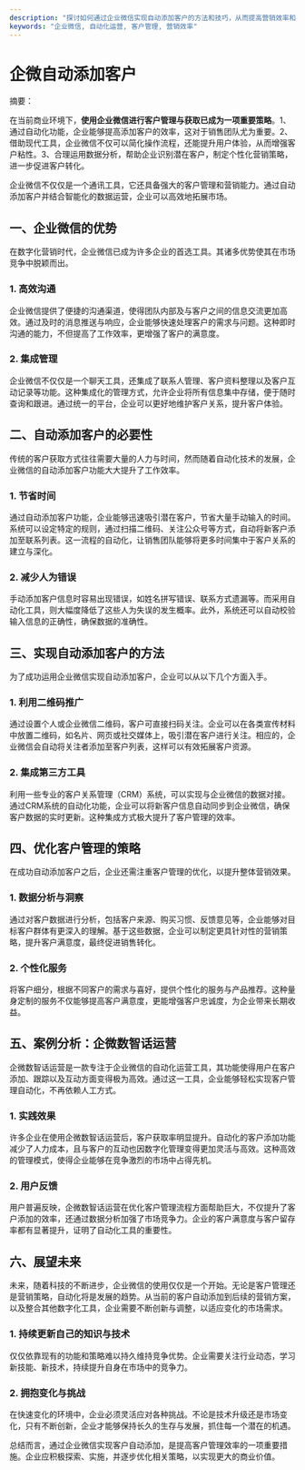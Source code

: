 ```yaml
---
description: "探讨如何通过企业微信实现自动添加客户的方法和技巧，从而提高营销效率和客户管理能力。"
keywords: "企业微信, 自动化运营, 客户管理, 营销效率"
---
```

# 企微自动添加客户

摘要：

在当前商业环境下，**使用企业微信进行客户管理与获取已成为一项重要策略**。1、通过自动化功能，企业能够提高添加客户的效率，这对于销售团队尤为重要。2、借助现代工具，企业微信不仅可以简化操作流程，还能提升用户体验，从而增强客户粘性。3、合理运用数据分析，帮助企业识别潜在客户，制定个性化营销策略，进一步促进客户转化。

企业微信不仅仅是一个通讯工具，它还具备强大的客户管理和营销能力。通过自动添加客户并结合智能化的数据运营，企业可以高效地拓展市场。

## 一、企业微信的优势

在数字化营销时代，企业微信已成为许多企业的首选工具。其诸多优势使其在市场竞争中脱颖而出。

### 1. 高效沟通

企业微信提供了便捷的沟通渠道，使得团队内部及与客户之间的信息交流更加高效。通过及时的消息推送与响应，企业能够快速处理客户的需求与问题。这种即时沟通的能力，不但提高了工作效率，更增强了客户的满意度。

### 2. 集成管理

企业微信不仅仅是一个聊天工具，还集成了联系人管理、客户资料整理以及客户互动记录等功能。这种集成化的管理方式，允许企业将所有信息集中存储，便于随时查询和跟进。通过统一的平台，企业可以更好地维护客户关系，提升客户体验。

## 二、自动添加客户的必要性

传统的客户获取方式往往需要大量的人力与时间，然而随着自动化技术的发展，企业微信的自动添加客户功能大大提升了工作效率。

### 1. 节省时间

通过自动添加客户功能，企业能够迅速吸引潜在客户，节省大量手动输入的时间。系统可以设定特定的规则，通过扫描二维码、关注公众号等方式，自动将新客户添加至联系列表。这一流程的自动化，让销售团队能够将更多时间集中于客户关系的建立与深化。

### 2. 减少人为错误

手动添加客户信息时容易出现错误，如姓名拼写错误、联系方式遗漏等。而采用自动化工具，则大幅度降低了这些人为失误的发生概率。此外，系统还可以自动校验输入信息的正确性，确保数据的准确性。

## 三、实现自动添加客户的方法

为了成功运用企业微信实现自动添加客户，企业可以从以下几个方面入手。

### 1. 利用二维码推广

通过设置个人或企业微信二维码，客户可直接扫码关注。企业可以在各类宣传材料中放置二维码，如名片、网页或社交媒体上，吸引潜在客户进行关注。相应的，企业微信会自动将关注者添加至客户列表，这样可以有效拓展客户资源。

### 2. 集成第三方工具

利用一些专业的客户关系管理（CRM）系统，可以实现与企业微信的数据对接。通过CRM系统的自动化功能，企业可以将新客户信息自动同步到企业微信，确保客户数据的实时更新。这种集成方式极大提升了客户管理的效率。

## 四、优化客户管理的策略

在成功自动添加客户之后，企业还需注重客户管理的优化，以提升整体营销效果。

### 1. 数据分析与洞察

通过对客户数据进行分析，包括客户来源、购买习惯、反馈意见等，企业能够对目标客户群体有更深入的理解。基于这些数据，企业可以制定更具针对性的营销策略，提升客户满意度，最终促进销售转化。

### 2. 个性化服务

将客户细分，根据不同客户的需求与喜好，提供个性化的服务与产品推荐。这种量身定制的服务不仅能够提高客户满意度，更能增强客户忠诚度，为企业带来长期收益。

## 五、案例分析：企微数智话运营

企微数智话运营是一款专注于企业微信的自动化运营工具，其功能使得用户在客户添加、跟踪以及互动方面变得极为高效。通过这一工具，企业能够轻松实现客户管理自动化，不再依赖人工方式。

### 1. 实践效果

许多企业在使用企微数智话运营后，客户获取率明显提升。自动化的客户添加功能减少了人力成本，且与客户的互动也因数字化管理变得更加灵活与高效。这种高效的管理模式，使得企业能够在竞争激烈的市场中占得先机。

### 2. 用户反馈

用户普遍反映，企微数智话运营在优化客户管理流程方面帮助巨大，不仅提升了客户添加的效率，还通过数据分析加强了市场竞争力。企业的客户满意度与客户留存率都有显著提升，证明了自动化工具的重要性。

## 六、展望未来

未来，随着科技的不断进步，企业微信的使用仅仅是一个开始。无论是客户管理还是营销策略，自动化将是发展的趋势。从当前的客户自动添加到后续的营销方案，以及整合其他数字化工具，企业需要不断创新与调整，以适应变化的市场需求。

### 1. 持续更新自己的知识与技术

仅仅依靠现有的功能和策略难以持久维持竞争优势。企业需要关注行业动态，学习新技能、新技术，持续提升自身在市场中的竞争力。

### 2. 拥抱变化与挑战

在快速变化的环境中，企业必须灵活应对各种挑战。不论是技术升级还是市场变化，只有不断创新，企业才能够保持长久的生存与发展，抓住每一个潜在的机遇。

总结而言，通过企业微信实现客户自动添加，是提高客户管理效率的一项重要措施。企业应积极探索、实施，并逐步优化相关策略，以实现更大的商业价值。
